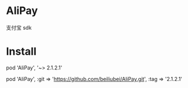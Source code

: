 # AliPay
支付宝 sdk

# Install
pod 'AliPay', '~> 2.1.2.1'

pod 'AliPay', :git => 'https://github.com/beiliubei/AliPay.git', :tag => '2.1.2.1'